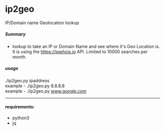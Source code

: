# ip2geo
IP/Domain name Geolocation lookup

##### Summary

- lookup to take an IP or Domain Name and see where it's Geo Location is. It is using the https://ipwhois.io API. Limited to 10000 searches per month.  
  
##### usage  
./ip2geo.py ipaddress  
example - ./ip2geo.py 8.8.8.8  
example - ./ip2geo.py www.google.com  
  
--------------------  
  
#### requirements:  
- python3  
- jq  
